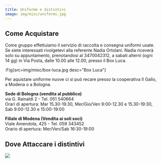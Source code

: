 ```yaml
---
title: Uniforme e distintivi
image: img/misc/uniformi.jpg
---
```


## Come Acquistare

Come gruppo effettuiamo il servizio di raccolta e consegna uniformi usate.
Se siete interessati rivolgetevi alla referente Nadia Ortolani. Nadia riceverà solo su appuntamento, prenotandosi al 3470042312, a sabati alterni (ogni 14 gg) in Via Posta, dalle 10.00 alle 12.00, presso il Box Luca.

:Fig{src=img/misc/box-luca.jpg desc="Box Luca"}

Per aquistare uniforme nuove ci si può recare presso la cooperativa Il Gallo, a Modena o a Bologna.

**Sede di Bologna (vendita al pubblico)**  
via G. Rainaldi 2 - Tel. 051 540664  
Orari di apertura: Mar 15.30-19.30, Mer/Gio/Ven 9:00-12.30 e 15.30-19:30, Sab 9:00-12.30 e 15:00-19:00

**Filiale di Modena (Vendita ai soli soci)**  
Viale Amendola, 425 - Tel. 059 343452  
Orario di apertura: Mer/Ven/Sab 16:30-19:00

## Dove Attaccare i distintivi

![](img/misc/uniformi.jpg)
